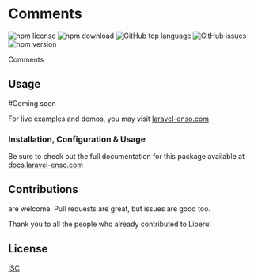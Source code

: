 # Comments

![npm license](https://img.shields.io/npm/l/@liberu-ui/comments.svg) 
![npm download](https://img.shields.io/npm/dm/@liberu-ui/comments.svg) 
![GitHub top language](https://img.shields.io/github/languages/top/liberu-ui/comments.svg) 
![GitHub issues](https://img.shields.io/github/issues/liberu-ui/comments.svg) 
![npm version](https://img.shields.io/npm/v/@liberu-ui/comments.svg) 

Comments

## Usage

#Coming soon

For live examples and demos, you may visit [laravel-enso.com](https://www.laravel-enso.com)

### Installation, Configuration & Usage

Be sure to check out the full documentation for this package available at [docs.laravel-enso.com](https://docs.laravel-enso.com/frontend/comments.html)

## Contributions

are welcome. Pull requests are great, but issues are good too.

Thank you to all the people who already contributed to Liberu!

## License

[ISC](https://opensource.org/licenses/ISC)
